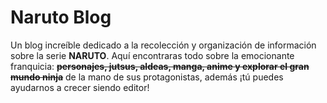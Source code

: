 # Naruto Blog
Un blog increíble dedicado a  la recolección y organización de información sobre la serie **NARUTO**. Aquí encontraras todo sobre la emocionante franquicia: **~~personajes, jutsus, aldeas, manga, anime y explorar el gran mundo ninja~~** de la mano de sus protagonistas, además ¡tú puedes ayudarnos a crecer siendo editor!
